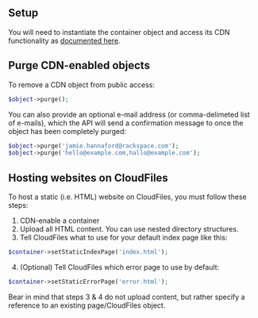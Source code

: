 ## Setup

You will need to instantiate the container object and access its CDN functionality as
[documented here](https://github.com/rackspace/php-opencloud/blob/master/docs/userguide/ObjectStore/CDN/Container.md).

## Purge CDN-enabled objects

To remove a CDN object from public access:

```php
$object->purge();
```

You can also provide an optional e-mail address (or comma-delimeted list of e-mails), which the API will send a
confirmation message to once the object has been completely purged:

```php
$object->purge('jamie.hannaford@rackspace.com');
$object->purge('hello@example.com,hallo@example.com');
```

## Hosting websites on CloudFiles

To host a static (i.e. HTML) website on CloudFiles, you must follow these steps:

1. CDN-enable a container
2. Upload all HTML content. You can use nested directory structures.
3. Tell CloudFiles what to use for your default index page like this:

```php
$container->setStaticIndexPage('index.html');
```

4. (Optional) Tell CloudFiles which error page to use by default:

```php
$container->setStaticErrorPage('error.html');
```

Bear in mind that steps 3 & 4 do not upload content, but rather specify a reference to an existing page/CloudFiles object.